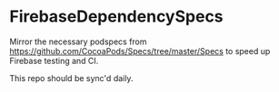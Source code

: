 # FirebaseDependencySpecs

Mirror the necessary podspecs from https://github.com/CocoaPods/Specs/tree/master/Specs to speed
up Firebase testing and CI.
 
This repo should be sync'd daily.      
       
  
